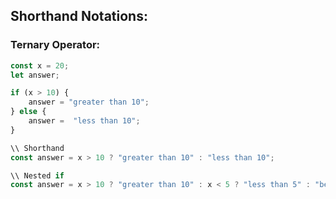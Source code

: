 ## Shorthand Notations:
### Ternary Operator:
```javascript
const x = 20;
let answer;

if (x > 10) {
    answer = "greater than 10";
} else {
    answer =  "less than 10";
}

\\ Shorthand
const answer = x > 10 ? "greater than 10" : "less than 10";

\\ Nested if
const answer = x > 10 ? "greater than 10" : x < 5 ? "less than 5" : "between 5 and 10";
```

